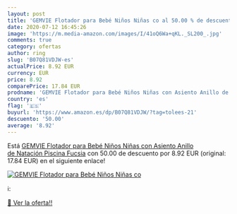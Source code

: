 ```yaml
---
layout: post
title: 'GEMVIE Flotador para Bebé Niños Niñas co al 50.00 % de descuento'
date: 2020-07-12 16:45:26
image: 'https://m.media-amazon.com/images/I/41oQ6Wa+qKL._SL200_.jpg'
comments: true
category: ofertas
author: ring
slug: 'B07Q81VDJW-es'
actualPrice: 8.92 EUR
currency: EUR
price: 8.92
comparePrice: 17.84 EUR
prodname: 'GEMVIE Flotador para Bebé Niños Niñas con Asiento Anillo de Natación Piscina Fucsia'
country: 'es'
flag: '🇪🇸'
buyurl: 'https://www.amazon.es/dp/B07Q81VDJW/?tag=tolees-21'
descuento: '50.00'
average: '8.92'
---
```


Está [GEMVIE Flotador para Bebé Niños Niñas con Asiento Anillo de Natación Piscina Fucsia](https://www.amazon.es/dp/B07Q81VDJW/?tag=tolees-21) con 50.00 de descuento por 8.92 EUR (original: 17.84 EUR) en el siguiente enlace!

[![GEMVIE Flotador para Bebé Niños Niñas co](https://m.media-amazon.com/images/I/41oQ6Wa+qKL._SL200_.jpg)](https://www.amazon.es/dp/B07Q81VDJW/?tag=tolees-21)

ℹ️:


[🛒 Ver la oferta!!](https://www.amazon.es/dp/B07Q81VDJW/?tag=tolees-21)
